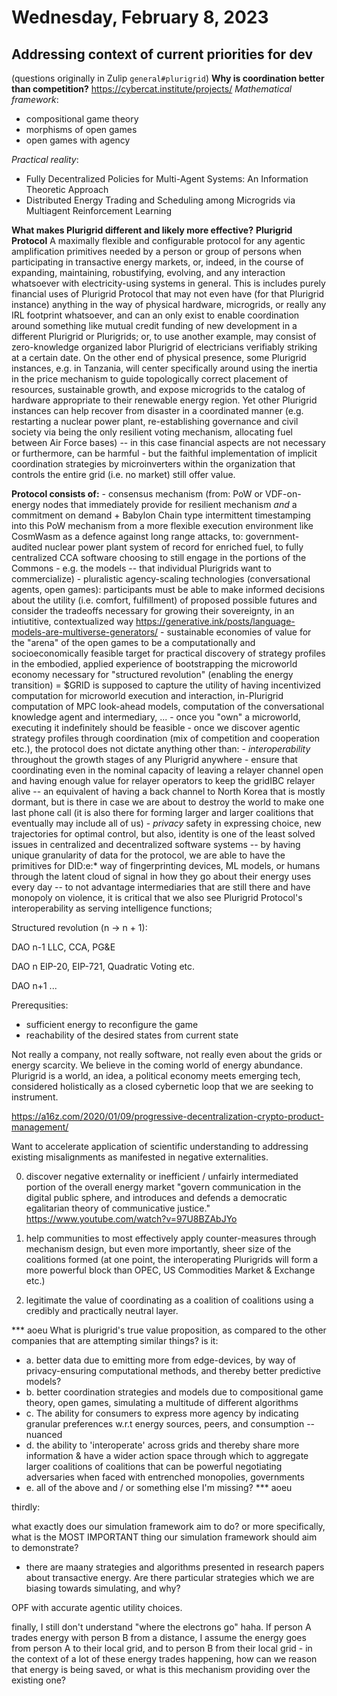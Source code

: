# Wednesday, February 8, 2023
## Addressing context of current priorities for dev
(questions originally in Zulip `general#plurigrid`)
**Why is coordination better than competition?**
https://cybercat.institute/projects/
_Mathematical framework_:
- compositional game theory
- morphisms of open games
- open games with agency

_Practical reality_:
- Fully Decentralized Policies for Multi-Agent Systems: An Information Theoretic Approach
- Distributed Energy Trading and Scheduling among Microgrids via Multiagent Reinforcement Learning

**What makes Plurigrid different and likely more effective?**
**Plurigrid Protocol**
A maximally flexible and configurable protocol for any agentic amplification primitives needed by a person or group of persons when participating in transactive energy markets, or, indeed, in the course of expanding, maintaining, robustifying, evolving, and any interaction whatsoever with electricity-using systems in general. This is includes purely financial uses of Plurigrid Protocol that may not even have (for that Plurigrid instance) anything in the way of physical hardware, microgrids, or really any IRL footprint whatsoever, and can an only exist to enable coordination around something like mutual credit funding of new development in a different Plurigrid or Plurigrids; or, to use another example, may consist of zero-knowledge organized labor Plurigrid of electricians verifiably striking at a certain date. On the other end of physical presence, some Plurigrid instances, e.g. in Tanzania, will center specifically around using the inertia in the price mechanism to guide topologically correct placement of resources, sustainable growth, and expose microgrids to the catalog of hardware appropriate to their renewable energy region.
    Yet other Plurigrid instances can help recover from disaster in a coordinated manner (e.g. restarting a nuclear power plant, re-establishing governance and civil society via being the only resilient voting mechanism, allocating fuel between Air Force bases) -- in this case financial aspects are not necessary or furthermore, can be harmful - but the faithful implementation of implicit coordination strategies by microinverters within the organization that controls the entire grid (i.e. no market) still offer value.

**Protocol consists of:**
    - consensus mechanism (from: PoW or VDF-on-energy nodes that immediately provide for resilient mechanism _and_ a commitment on demand + Babylon Chain type intermittent timestamping into this PoW mechanism from a more flexible execution environment like CosmWasm as a defence against long range attacks, to: government-audited nuclear power plant system of record for enriched fuel, to fully centralized CCA software choosing to still engage in the portions of the Commons - e.g. the models -- that individual Plurigrids want to commercialize)
    - pluralistic agency-scaling technologies (conversational agents, open games): participants must be able to make informed decisions about the utility (i.e. comfort, fulfillment) of proposed possible futures and consider the tradeoffs necessary for growing their sovereignty, in an intiutitive, contextualized way https://generative.ink/posts/language-models-are-multiverse-generators/
    - sustainable economies of value for the "arena" of the open games to be a computationally and socioeconomically feasible target for practical discovery of strategy profiles in the embodied, applied experience of bootstrapping the microworld economy necessary for "structured revolution" (enabling the energy transition)
        = $GRID is supposed to capture the utility of having incentivized computation for microworld execution and interaction, in-Plurigrid computation of MPC look-ahead models, computation of the conversational knowledge agent and intermediary, ...
        - once you "own" a microworld, executing it indefinitely should be feasible
    - once we discover agentic strategy profiles through coordination (mix of competition and cooperation etc.), the protocol does not dictate anything other than:
            - *interoperability* throughout the growth stages of any Plurigrid anywhere - ensure that coordinating even in the nominal capacity of leaving a relayer channel open and having enough value for relayer operators to keep the gridIBC relayer alive -- an equivalent of having a back channel to North Korea that is mostly dormant, but is there in case we are about to destroy the world to make one last phone call (it is also there for forming larger and larger coalitions that eventually may include all of us)
            - *privacy* safety in expressing choice, new trajectories for optimal control, but also, identity is one of the least solved issues in centralized and decentralized software systems -- by having unique granularity of data for the protocol, we are able to have the primitives for DID:e:* way of fingerprinting devices, ML models, or humans through the latent cloud of signal in how they go about their energy uses every day -- to not advantage intermediaries that are still there and have monopoly on violence, it is critical that we also see Plurigrid Protocol's interoperability as serving intelligence functions;

Structured revolution (n -> n + 1):

DAO n-1 LLC, CCA, PG&E

DAO n EIP-20, EIP-721, Quadratic Voting etc.

DAO n+1 ...

Prerequsities:
- sufficient energy to reconfigure the game
- reachability of the desired states from current state

Not really a company, not really software, not really even about the grids or energy scarcity.
We believe in the coming world of energy abundance.
Plurigrid is a world, an idea, a political economy meets emerging tech, considered holistically as a closed cybernetic loop that we are seeking to instrument.

https://a16z.com/2020/01/09/progressive-decentralization-crypto-product-management/

Want to accelerate application of scientific understanding to addressing existing misalignments as manifested in negative externalities.

0. discover negative externality or inefficient / unfairly intermediated portion of the overall energy market
"govern communication in the digital public sphere, and introduces and defends a democratic egalitarian theory of communicative justice." https://www.youtube.com/watch?v=97U8BZAbJYo

1. help communities to most effectively apply counter-measures through mechanism design, but even more importantly, sheer size of the coalitions formed (at one point, the interoperating Plurigrids will form a more powerful block than OPEC, US Commodities Market & Exchange etc.)

2. legitimate the value of coordinating as a coalition of coalitions using a credibly and practically neutral layer.




*** aoeu
What is plurigrid's true value proposition, as compared to the other companies that are attempting similar things? is it:
- a. better data due to emitting more from edge-devices, by way of privacy-ensuring computational methods, and thereby better predictive models?
- b. better coordination strategies and models due to compositional game theory, open games, simulating a multitude of different algorithms
- c. The ability for consumers to express more agency by indicating granular preferences w.r.t energy sources, peers, and consumption -- nuanced
- d. the ability to 'interoperate' across grids and thereby share more information & have a wider action space through which to aggregate larger coalitions of coalitions that can be powerful negotiating adversaries when faced with entrenched monopolies, governments
- e. all of the above and / or something else I'm missing?
*** aoeu

thirdly:

what exactly does our simulation framework aim to do? or more specifically, what is the MOST IMPORTANT thing our simulation framework should aim to demonstrate?
- there are maany strategies and algorithms presented in research papers about transactive energy. Are there particular strategies which we are biasing towards simulating, and why?


OPF with accurate agentic utility choices.

finally, I still don't understand "where the electrons go" haha. If person A trades energy with person B from a distance, I assume the energy goes from person A to their local grid, and to person B from their local grid - in the context of a lot of these energy trades happening, how can we reason that energy is being saved, or what is this mechanism providing over the existing one?
